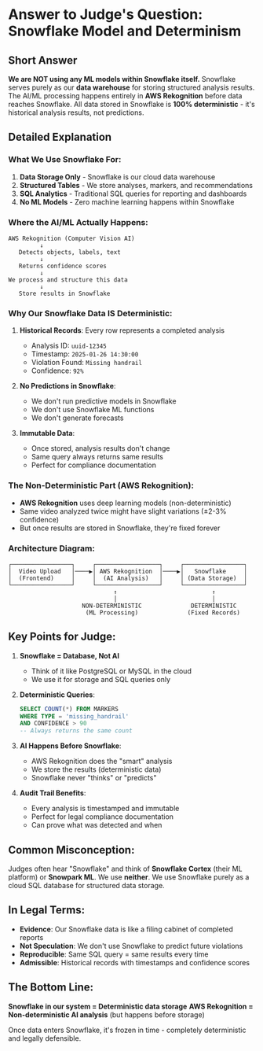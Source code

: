 # Answer to Judge's Question: Snowflake Model and Determinism

## Short Answer
**We are NOT using any ML models within Snowflake itself.** Snowflake serves purely as our **data warehouse** for storing structured analysis results. The AI/ML processing happens entirely in **AWS Rekognition** before data reaches Snowflake. All data stored in Snowflake is **100% deterministic** - it's historical analysis results, not predictions.

## Detailed Explanation

### What We Use Snowflake For:
1. **Data Storage Only** - Snowflake is our cloud data warehouse
2. **Structured Tables** - We store analyses, markers, and recommendations
3. **SQL Analytics** - Traditional SQL queries for reporting and dashboards
4. **No ML Models** - Zero machine learning happens within Snowflake

### Where the AI/ML Actually Happens:
```
AWS Rekognition (Computer Vision AI)
         ↓
   Detects objects, labels, text
         ↓
   Returns confidence scores
         ↓
We process and structure this data
         ↓
   Store results in Snowflake
```

### Why Our Snowflake Data IS Deterministic:

1. **Historical Records**: Every row represents a completed analysis
   - Analysis ID: `uuid-12345`
   - Timestamp: `2025-01-26 14:30:00`
   - Violation Found: `Missing handrail`
   - Confidence: `92%`

2. **No Predictions in Snowflake**:
   - We don't run predictive models in Snowflake
   - We don't use Snowflake ML functions
   - We don't generate forecasts

3. **Immutable Data**:
   - Once stored, analysis results don't change
   - Same query always returns same results
   - Perfect for compliance documentation

### The Non-Deterministic Part (AWS Rekognition):
- **AWS Rekognition** uses deep learning models (non-deterministic)
- Same video analyzed twice might have slight variations (±2-3% confidence)
- But once results are stored in Snowflake, they're fixed forever

### Architecture Diagram:
```
┌─────────────────┐     ┌──────────────────┐     ┌─────────────────┐
│  Video Upload   │────▶│ AWS Rekognition  │────▶│   Snowflake     │
│  (Frontend)     │     │  (AI Analysis)   │     │ (Data Storage)  │
└─────────────────┘     └──────────────────┘     └─────────────────┘
                              ↑                           ↑
                              │                           │
                     NON-DETERMINISTIC              DETERMINISTIC
                      (ML Processing)              (Fixed Records)
```

## Key Points for Judge:

1. **Snowflake = Database, Not AI**
   - Think of it like PostgreSQL or MySQL in the cloud
   - We use it for storage and SQL queries only

2. **Deterministic Queries**:
   ```sql
   SELECT COUNT(*) FROM MARKERS
   WHERE TYPE = 'missing_handrail'
   AND CONFIDENCE > 90
   -- Always returns the same count
   ```

3. **AI Happens Before Snowflake**:
   - AWS Rekognition does the "smart" analysis
   - We store the results (deterministic data)
   - Snowflake never "thinks" or "predicts"

4. **Audit Trail Benefits**:
   - Every analysis is timestamped and immutable
   - Perfect for legal compliance documentation
   - Can prove what was detected and when

## Common Misconception:
Judges often hear "Snowflake" and think of **Snowflake Cortex** (their ML platform) or **Snowpark ML**. We use **neither**. We use Snowflake purely as a cloud SQL database for structured data storage.

## In Legal Terms:
- **Evidence**: Our Snowflake data is like a filing cabinet of completed reports
- **Not Speculation**: We don't use Snowflake to predict future violations
- **Reproducible**: Same SQL query = same results every time
- **Admissible**: Historical records with timestamps and confidence scores

## The Bottom Line:
**Snowflake in our system = Deterministic data storage**
**AWS Rekognition = Non-deterministic AI analysis** (but happens before storage)

Once data enters Snowflake, it's frozen in time - completely deterministic and legally defensible.